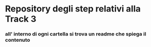 # Repository degli step relativi alla Track 3
### all' interno di ogni cartella si trova un readme che spiega il contenuto